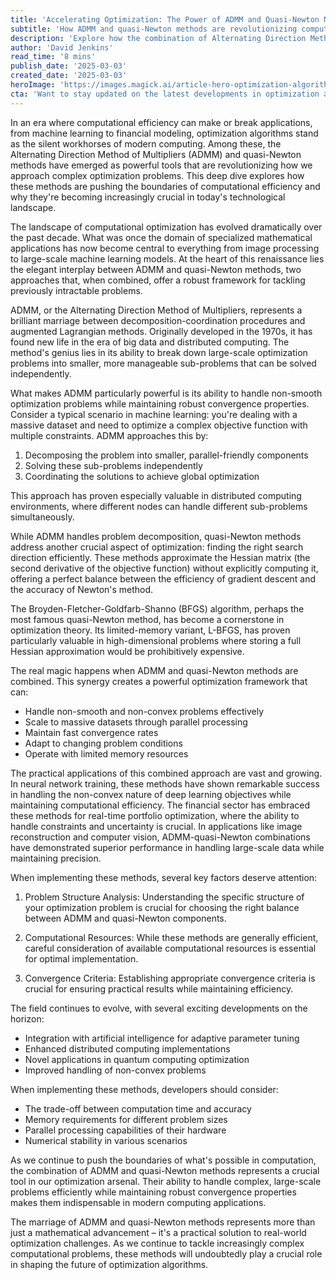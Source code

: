 ```yaml
---
title: 'Accelerating Optimization: The Power of ADMM and Quasi-Newton Methods in Modern Computing'
subtitle: 'How ADMM and quasi-Newton methods are revolutionizing computational optimization'
description: 'Explore how the combination of Alternating Direction Method of Multipliers (ADMM) and quasi-Newton methods is revolutionizing computational optimization across industries, from machine learning to financial modeling, offering unprecedented efficiency and scalability in solving complex problems.'
author: 'David Jenkins'
read_time: '8 mins'
publish_date: '2025-03-03'
created_date: '2025-03-03'
heroImage: 'https://images.magick.ai/article-hero-optimization-algorithms.jpg'
cta: 'Want to stay updated on the latest developments in optimization algorithms and their real-world applications? Follow us on LinkedIn for regular insights and expert analysis on computational advancement.'
---
```


In an era where computational efficiency can make or break applications, from machine learning to financial modeling, optimization algorithms stand as the silent workhorses of modern computing. Among these, the Alternating Direction Method of Multipliers (ADMM) and quasi-Newton methods have emerged as powerful tools that are revolutionizing how we approach complex optimization problems. This deep dive explores how these methods are pushing the boundaries of computational efficiency and why they're becoming increasingly crucial in today's technological landscape.

The landscape of computational optimization has evolved dramatically over the past decade. What was once the domain of specialized mathematical applications has now become central to everything from image processing to large-scale machine learning models. At the heart of this renaissance lies the elegant interplay between ADMM and quasi-Newton methods, two approaches that, when combined, offer a robust framework for tackling previously intractable problems.

ADMM, or the Alternating Direction Method of Multipliers, represents a brilliant marriage between decomposition-coordination procedures and augmented Lagrangian methods. Originally developed in the 1970s, it has found new life in the era of big data and distributed computing. The method's genius lies in its ability to break down large-scale optimization problems into smaller, more manageable sub-problems that can be solved independently.

What makes ADMM particularly powerful is its ability to handle non-smooth optimization problems while maintaining robust convergence properties. Consider a typical scenario in machine learning: you're dealing with a massive dataset and need to optimize a complex objective function with multiple constraints. ADMM approaches this by:

1. Decomposing the problem into smaller, parallel-friendly components
2. Solving these sub-problems independently
3. Coordinating the solutions to achieve global optimization

This approach has proven especially valuable in distributed computing environments, where different nodes can handle different sub-problems simultaneously.

While ADMM handles problem decomposition, quasi-Newton methods address another crucial aspect of optimization: finding the right search direction efficiently. These methods approximate the Hessian matrix (the second derivative of the objective function) without explicitly computing it, offering a perfect balance between the efficiency of gradient descent and the accuracy of Newton's method.

The Broyden-Fletcher-Goldfarb-Shanno (BFGS) algorithm, perhaps the most famous quasi-Newton method, has become a cornerstone in optimization theory. Its limited-memory variant, L-BFGS, has proven particularly valuable in high-dimensional problems where storing a full Hessian approximation would be prohibitively expensive.

The real magic happens when ADMM and quasi-Newton methods are combined. This synergy creates a powerful optimization framework that can:

- Handle non-smooth and non-convex problems effectively
- Scale to massive datasets through parallel processing
- Maintain fast convergence rates
- Adapt to changing problem conditions
- Operate with limited memory resources

The practical applications of this combined approach are vast and growing. In neural network training, these methods have shown remarkable success in handling the non-convex nature of deep learning objectives while maintaining computational efficiency. The financial sector has embraced these methods for real-time portfolio optimization, where the ability to handle constraints and uncertainty is crucial. In applications like image reconstruction and computer vision, ADMM-quasi-Newton combinations have demonstrated superior performance in handling large-scale data while maintaining precision.

When implementing these methods, several key factors deserve attention:

1. Problem Structure Analysis: Understanding the specific structure of your optimization problem is crucial for choosing the right balance between ADMM and quasi-Newton components.

2. Computational Resources: While these methods are generally efficient, careful consideration of available computational resources is essential for optimal implementation.

3. Convergence Criteria: Establishing appropriate convergence criteria is crucial for ensuring practical results while maintaining efficiency.

The field continues to evolve, with several exciting developments on the horizon:

- Integration with artificial intelligence for adaptive parameter tuning
- Enhanced distributed computing implementations
- Novel applications in quantum computing optimization
- Improved handling of non-convex problems

When implementing these methods, developers should consider:

- The trade-off between computation time and accuracy
- Memory requirements for different problem sizes
- Parallel processing capabilities of their hardware
- Numerical stability in various scenarios

As we continue to push the boundaries of what's possible in computation, the combination of ADMM and quasi-Newton methods represents a crucial tool in our optimization arsenal. Their ability to handle complex, large-scale problems efficiently while maintaining robust convergence properties makes them indispensable in modern computing applications.

The marriage of ADMM and quasi-Newton methods represents more than just a mathematical advancement – it's a practical solution to real-world optimization challenges. As we continue to tackle increasingly complex computational problems, these methods will undoubtedly play a crucial role in shaping the future of optimization algorithms.